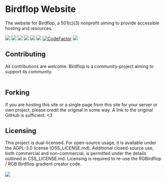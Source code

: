 # Birdflop Website
The website for Birdflop, a 501(c)(3) nonprofit aiming to provide accessible hosting and resources.

<a href="https://discord.com/invite/nmgtX5z"> <img src="https://discord.com/api/guilds/746125698644705524/widget.png"></a>
<a href="https://github.com/birdflop/web/commits"> <img src="https://img.shields.io/github/last-commit/birdflop/web?style=flat"></a>
<a href="#"> <img src="https://img.shields.io/github/languages/code-size/birdflop/web?style=flat"></a>
<a href="https://github.com/birdflop/web/watchers"> <img src="https://img.shields.io/github/watchers/birdflop/web?style=flat"></a>
<a href="https://github.com/birdflop/web/stargazers"> <img src="https://img.shields.io/github/stars/birdflop/web?style=flat"></a>
<a href="hthttps://github.com/birdflop/web/network/members"> <img src="https://img.shields.io/github/forks/birdflop/web?style=flat"></a>
<a href="https://www.codefactor.io/repository/github/birdflop/web"><img src="https://www.codefactor.io/repository/github/birdflop/web/badge" alt="CodeFactor" /></a>
<a title="Crowdin" target="_blank" href="https://crowdin.com/project/simplymc"><img src="https://badges.crowdin.net/simplymc/localized.svg"></a>

<h2>Contributing</h2>
All contributions are welcome. Birdflop is a community-project aiming to support its community.
<br><br>
<h2>Forking</h2>
If you are hosting this site or a single page from this site for your server or own project, please credit the original in some way. A link to the original GitHub is sufficient. <3
<h2>Licensing</h2>
This project is dual-licensed. For open-source usage, it is available under the AGPL-3.0 license (OSS_LICENSE.md). Additional closed-source use, both commercial and non-commercial, is permitted under the details outlined in CSS_LICENSE.md. Licensing is required to re-use the RGBirdflop / RGB Birdflop gradient creator code.
<br><br>
<a href="https://github.com/birdflop/web/graphs/contributors"><img src="https://contrib.rocks/image?repo=birdflop/web"></a>
